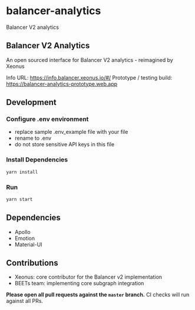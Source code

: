 # balancer-analytics
Balancer V2 analytics

## Balancer V2 Analytics

An open sourced interface for Balancer V2 analytics - reimagined by Xeonus



Info URL: https://info.balancer.xeonus.io/#/
Prototype / testing build: https://balancer-analytics-prototype.web.app

## Development

### Configure .env environment
- replace sample .env_example file with your file
- rename to .env
- do not store sensitive API keys in this file

### Install Dependencies

```bash
yarn install
```

### Run

```bash
yarn start
```

## Dependencies
- Apollo
- Emotion
- Material-UI

## Contributions
- Xeonus: core contributor for the Balancer v2 implementation
- BEETs team: implementing core subgraph integration

**Please open all pull requests against the `master` branch.**
CI checks will run against all PRs.
